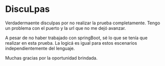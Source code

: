 # DiscuLpas
Verdadermaente disculpas por no realizar la prueba completamente. Tengo un problema con el puerto y la url que no me dejó avanzar.

A pesar de no haber trabajado con springBoot, sé lo que se tenía que realizar en esta prueba. La logicá es igual para estos escenarios independientemente del lenguaje.

Muchas gracias por la oportunidad brindada.